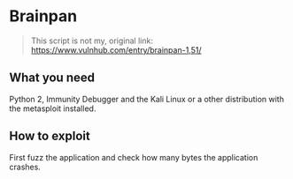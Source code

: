 # Brainpan

> This script is not my, original link: https://www.vulnhub.com/entry/brainpan-1,51/

## What you need

Python 2, Immunity Debugger and the Kali Linux or a other distribution with the metasploit installed.

## How to exploit

First fuzz the application and check how many bytes the application crashes.
